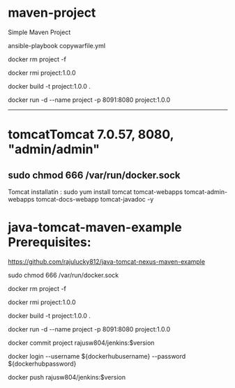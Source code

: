 # maven-project

Simple Maven Project

ansible-playbook copywarfile.yml

 docker rm project -f
 
 docker rmi project:1.0.0
 
docker build -t project:1.0.0 .

docker run -d --name project -p 8091:8080 project:1.0.0


---------------------------

# tomcatTomcat 7.0.57, 8080, "admin/admin" 


sudo chmod 666 /var/run/docker.sock
-----------------------------------------

Tomcat installatin :
sudo yum install tomcat tomcat-webapps tomcat-admin-webapps tomcat-docs-webapp tomcat-javadoc -y

# java-tomcat-maven-example Prerequisites:
https://github.com/rajulucky812/java-tomcat-nexus-maven-example


sudo chmod 666 /var/run/docker.sock

docker rm project -f

docker rmi project:1.0.0

docker build -t project:1.0.0 .

docker run -d --name project -p 8091:8080 project:1.0.0

docker commit project rajusw804/jenkins:$version

docker login --username ${dockerhubusername} --password ${dockerhubpassword}

docker push rajusw804/jenkins:$version
